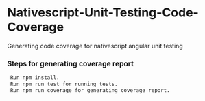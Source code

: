# Nativescript-Unit-Testing-Code-Coverage
Generating code coverage for nativescript angular unit testing

### Steps for generating coverage report

```bash
 Run npm install. 
 Run npm run test for running tests. 
 Run npm run coverage for generating coverage report.

```
 
